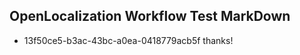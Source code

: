 ## OpenLocalization Workflow Test MarkDown
* 13f50ce5-b3ac-43bc-a0ea-0418779acb5f thanks!

<!--HONumber=Aug16_HO3-->


